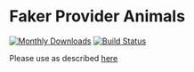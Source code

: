 # Faker Provider Animals

[![Monthly Downloads](https://poser.pugx.org/edwindayot/faker-provider-animals/d/monthly.png)](https://packagist.org/packages/edwindayot/faker-provider-animals) [![Build Status](https://travis-ci.org/EdwinDayot/Faker-Provider-Animals.svg?branch=master)](https://travis-ci.org/EdwinDayot/Faker-Provider-Animals)

Please use as described [here](https://github.com/fzaninotto/Faker#faker-internals-understanding-providers)
